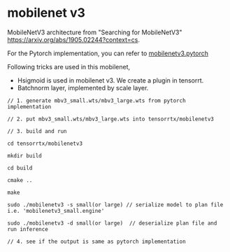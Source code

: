 # mobilenet v3

MobileNetV3 architecture from
     "Searching for MobileNetV3" <https://arxiv.org/abs/1905.02244?context=cs>.

For the Pytorch implementation, you can refer to [mobilenetv3.pytorch](https://github.com/d-li14/mobilenetv3.pytorch)

Following tricks are used in this mobilenet,

- Hsigmoid is used in mobilenet v3. We create a plugin in tensorrt.
- Batchnorm layer, implemented by scale layer.

```
// 1. generate mbv3_small.wts/mbv3_large.wts from pytorch implementation

// 2. put mbv3_small.wts/mbv3_large.wts into tensorrtx/mobilenetv3

// 3. build and run

cd tensorrtx/mobilenetv3

mkdir build

cd build

cmake ..

make

sudo ./mobilenetv3 -s small(or large) // serialize model to plan file i.e. 'mobilenetv3_small.engine'

sudo ./mobilenetv3 -d small(or large)  // deserialize plan file and run inference

// 4. see if the output is same as pytorch implementation
```


